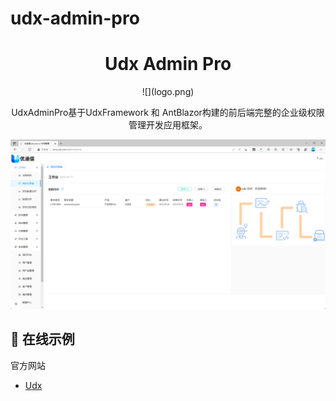 # udx-admin-pro
<h1 align="center">Udx Admin Pro</h1>

<div align="center">
![](logo.png)

UdxAdminPro基于UdxFramework 和 AntBlazor构建的前后端完整的企业级权限管理开发应用框架。

![](udx-admin-pro.png)

</div>

## 🌈 在线示例

官方网站

- [Udx](http://www.udx.cn)